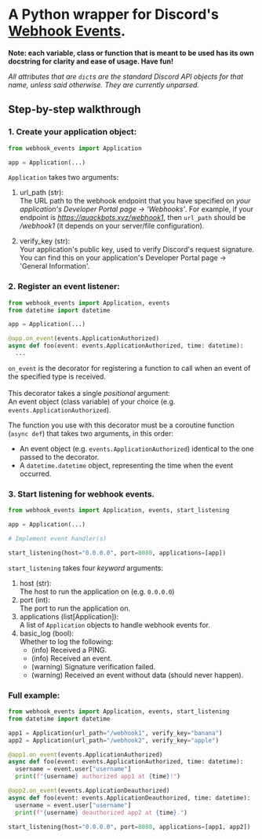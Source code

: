# A Python wrapper for Discord's [Webhook Events](https://discord.com/developers/docs/events/webhook-events#webhook-events).

**Note: each variable, class or function that is meant to be used has its own docstring for clarity and ease of usage. Have fun!**

*All attributes that are `dict`s are the standard Discord API objects for that name, unless said otherwise. They are currently unparsed.*

## Step-by-step walkthrough
### 1. Create your application object:
```python
from webhook_events import Application

app = Application(...)
```
`Application` takes two arguments:
1. url_path (str):<br>
The URL path to the webhook endpoint that you have specified on *your application's Developer Portal page -> 'Webhooks'*. For example, if your endpoint is *https://quackbots.xyz/webhook1*, then `url_path` should be */webhook1* (it depends on your server/file configuration).

2. verify_key (str):<br>
Your application's public key, used to verify Discord's request signature.<br>
You can find this on your application's Developer Portal page -> 'General Information'.

### 2. Register an event listener:
```python
from webhook_events import Application, events
from datetime import datetime

app = Application(...)

@app.on_event(events.ApplicationAuthorized)
async def foo(event: events.ApplicationAuthorized, time: datetime):
  ...
```
`on_event` is the decorator for registering a function to call when an event of the specified type is received.<br><br>
This decorator takes a single *positional* argument:<br>
An event object (class variable) of your choice (e.g. `events.ApplicationAuthorized`).

The function you use with this decorator must be a coroutine function (`async def`) that takes two arguments, in this order:
- An event object (e.g. `events.ApplicationAuthorized`) identical to the one passed to the decorator.
- A `datetime.datetime` object, representing the time when the event occurred.

### 3. Start listening for webhook events.
```python
from webhook_events import Application, events, start_listening

app = Application(...)

# Implement event handler(s)

start_listening(host="0.0.0.0", port=8080, applications=[app])
```
`start_listening` takes four *keyword* arguments:<br>
1. host (str):<br>The host to run the application on (e.g. `0.0.0.0`)
2. port (int):<br>The port to run the application on.
3. applications (list[Application]):<br>A list of `Application` objects to handle webhook events for.
4. basic_log (bool):<br>Whether to log the following:<br>
    - (info) Received a PING.<br>
    - (info) Received an event.<br>
    - (warning) Signature verification failed.<br>
    - (warning) Received an event without data (should never happen).

### Full example:
```python
from webhook_events import Application, events, start_listening
from datetime import datetime

app1 = Application(url_path="/webhook1", verify_key="banana")
app2 = Application(url_path="/webhook2", verify_key="apple")

@app1.on_event(events.ApplicationAuthorized)
async def foo(event: events.ApplicationAuthorized, time: datetime):
  username = event.user["username"]
  print(f"{username} authorized app1 at {time}!")

@app2.on_event(events.ApplicationDeauthorized)
async def foo(event: events.ApplicationDeauthorized, time: datetime):
  username = event.user["username"]
  print(f"{username} deauthorized app2 at {time}.")

start_listening(host="0.0.0.0", port=8080, applications=[app1, app2])
```

